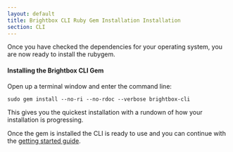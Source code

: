 ```yaml
---
layout: default
title: Brightbox CLI Ruby Gem Installation Installation
section: CLI
---
```


Once you have checked the dependencies for your operating system, you
are now ready to install the rubygem.

#### Installing the Brightbox CLI Gem

Open up a terminal window and enter the command line:

    sudo gem install --no-ri --no-rdoc --verbose brightbox-cli

This gives you the quickest installation with a rundown of how your
installation is progressing.

Once the gem is installed the CLI is ready to use and you can continue with the [getting started guide](/docs/guides/cli/getting-started/).